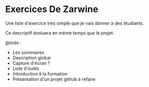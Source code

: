 # Exercices De Zarwine
Une liste d'exercice très simple que je vais donner à des étudiants.

Ce descriptif évoluera en même temps que le projet.

@todo : 
- Les sommaires
- Description global
- Capture d'écran ?
- Liste d'outils
- Introduction à la formation
- Présentation d'un projet github à refaire

